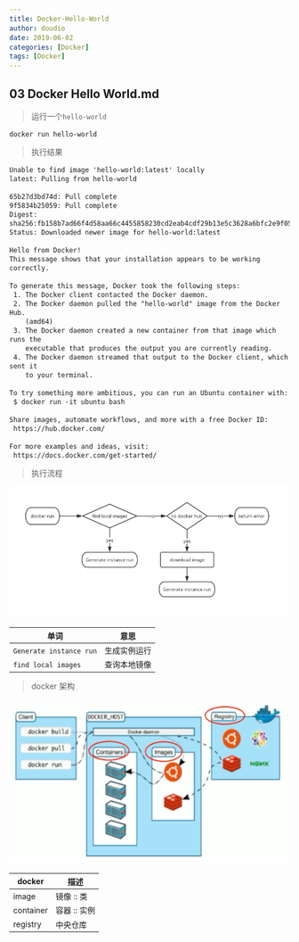 ```yaml
---
title: Docker-Hello-World
author: doudio
date: 2019-06-02
categories: [Docker]
tags: [Docker]
---
```


## 03 Docker Hello World.md

> 运行一个`hello-world`

```shell
docker run hello-world
```

> 执行结果

```shell
Unable to find image 'hello-world:latest' locally
latest: Pulling from hello-world

65b27d3bd74d: Pull complete
9f5834b25059: Pull complete
Digest: sha256:fb158b7ad66f4d58aa66c4455858230cd2eab4cdf29b13e5c3628a6bfc2e9f05
Status: Downloaded newer image for hello-world:latest

Hello from Docker!
This message shows that your installation appears to be working correctly.

To generate this message, Docker took the following steps:
 1. The Docker client contacted the Docker daemon.
 2. The Docker daemon pulled the "hello-world" image from the Docker Hub.
    (amd64)
 3. The Docker daemon created a new container from that image which runs the
    executable that produces the output you are currently reading.
 4. The Docker daemon streamed that output to the Docker client, which sent it
    to your terminal.

To try something more ambitious, you can run an Ubuntu container with:
 $ docker run -it ubuntu bash

Share images, automate workflows, and more with a free Docker ID:
 https://hub.docker.com/

For more examples and ideas, visit:
 https://docs.docker.com/get-started/
```

> 执行流程

![](https://raw.githubusercontent.com/doudio/note/master/Docker/img/docker-run.png)

| 单词                    | 意思         |
| ----------------------- | ------------ |
| `Generate instance run` | 生成实例运行 |
| `find local images`     | 查询本地镜像 |

> docker 架构

![](https://raw.githubusercontent.com/doudio/note/master/Docker/img/docker.png)

| docker    | 描述         |
| --------- | ------------ |
| image     | 镜像 :: 类   |
| container | 容器 :: 实例 |
| registry  | 中央仓库     |


